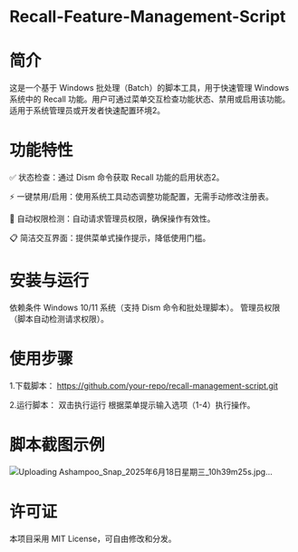 # Recall-Feature-Management-Script
# 简介
这是一个基于 Windows 批处理（Batch）的脚本工具，用于快速管理 Windows 系统中的 Recall 功能。用户可通过菜单交互检查功能状态、禁用或启用该功能。适用于系统管理员或开发者快速配置环境2。
# 功能特性
✅ 状态检查：通过 Dism 命令获取 Recall 功能的启用状态2。

⚡ 一键禁用/启用：使用系统工具动态调整功能配置，无需手动修改注册表。

🔄 自动权限检测：自动请求管理员权限，确保操作有效性。

📋 简洁交互界面：提供菜单式操作提示，降低使用门槛。

# 安装与运行
依赖条件
Windows 10/11 系统（支持 Dism 命令和批处理脚本）。
管理员权限（脚本自动检测请求权限）。
# 使用步骤
1.下载脚本：
https://github.com/your-repo/recall-management-script.git  

2.运行脚本：
双击执行运行
根据菜单提示输入选项（1-4）执行操作。

# 脚本截图示例
 ![Uploading Ashampoo_Snap_2025年6月18日星期三_10h39m25s.jpg…]()

# 许可证
本项目采用 MIT License，可自由修改和分发。
